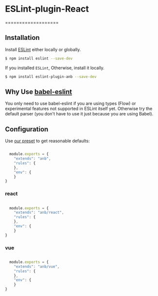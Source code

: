# ESLint-plugin-React

===================

## Installation

Install [ESLint](https://www.github.com/eslint/eslint) either locally or globally.

```sh
$ npm install eslint --save-dev
```

If you installed `ESLint`, Otherwise, install it locally.

```sh
$ npm install eslint-plugin-anb --save-dev
```

## Why Use [babel-eslint](https://www.npmjs.com/package/babel-eslint)

You only need to use babel-eslint if you are using types (Flow) or experimental features not supported in ESLint itself yet. Otherwise try the default parser (you don't have to use it just because you are using Babel).

## Configuration

Use [our preset](#recommended) to get reasonable defaults:

```js

  module.exports = {
    "extends": "anb",
    "rules": {
    },
    "env": {
    }
}

```

### react

```js

  module.exports = {
    "extends": "anb/react",
    "rules": {
    },
    "env": {
    }
}

```

### vue

```js

  module.exports = {
    "extends": "anb/vue",
    "rules": {
    },
    "env": {
    }
}

```
